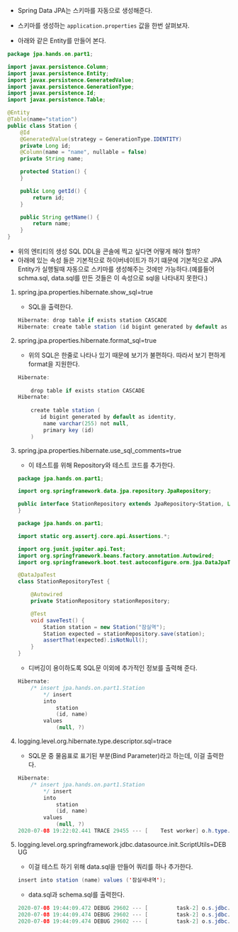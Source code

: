 - Spring Data JPA는 스키마를 자동으로 생성해준다.
- 스키마를 생성하는 `application.properties` 값을 한번 살펴보자.

- 아래와 같은 Entity를 만들어 본다.

```java
package jpa.hands.on.part1;

import javax.persistence.Column;
import javax.persistence.Entity;
import javax.persistence.GeneratedValue;
import javax.persistence.GenerationType;
import javax.persistence.Id;
import javax.persistence.Table;

@Entity
@Table(name="station")
public class Station {
	@Id
	@GeneratedValue(strategy = GenerationType.IDENTITY)
	private Long id;
	@Column(name = "name", nullable = false)
	private String name;

	protected Station() {
	}

	public Long getId() {
		return id;
	}

	public String getName() {
		return name;
	}
}
```

- 위의 엔티티의 생성 SQL DDL을 콘솔에 찍고 싶다면 어떻게 해야 할까?
- 아래에 있는 속성 들은 기본적으로 하이버네이트가 하기 떄문에 기본적으로 JPA Entity가 실행될때 자동으로 스키마를 생성해주는 것에만 가능하다.(예를들어 schma.sql, data.sql를 만든 것들은 이 속성으로 sql을 나타내지 못한다.)

1. spring.jpa.properties.hibernate.show_sql=true
    - SQL을 출력한다.

    ```java
    Hibernate: drop table if exists station CASCADE 
    Hibernate: create table station (id bigint generated by default as identity, name varchar(255) not null, primary key (id))
    ```

2. spring.jpa.properties.hibernate.format_sql=true
    - 위의 SQL은 한줄로 나타나 있기 때문에 보기가 불편하다. 따라서 보기 편하게 format을 지원한다.

    ```java
    Hibernate: 
        
        drop table if exists station CASCADE 
    Hibernate: 
        
        create table station (
           id bigint generated by default as identity,
            name varchar(255) not null,
            primary key (id)
        )
    ```

3. spring.jpa.properties.hibernate.use_sql_comments=true
    - 이 테스트를 위해 Repository와 테스트 코드를 추가한다.

    ```java
    package jpa.hands.on.part1;

    import org.springframework.data.jpa.repository.JpaRepository;

    public interface StationRepository extends JpaRepository<Station, Long> {
    }
    ```

    ```java
    package jpa.hands.on.part1;

    import static org.assertj.core.api.Assertions.*;

    import org.junit.jupiter.api.Test;
    import org.springframework.beans.factory.annotation.Autowired;
    import org.springframework.boot.test.autoconfigure.orm.jpa.DataJpaTest;

    @DataJpaTest
    class StationRepositoryTest {

    	@Autowired
    	private StationRepository stationRepository;

    	@Test
    	void saveTest() {
    		Station station = new Station("잠실역");
    		Station expected = stationRepository.save(station);
    		assertThat(expected).isNotNull();
    	}
    }
    ```

    - 디버깅이 용이하도록 SQL문 이외에 추가적인 정보를 출력해 준다.

    ```java
    Hibernate: 
        /* insert jpa.hands.on.part1.Station
            */ insert 
            into
                station
                (id, name) 
            values
                (null, ?)
    ```

4. logging.level.org.hibernate.type.descriptor.sql=trace
    - SQL문 중 물음표로 표기된 부분(Bind Parameter)라고 하는데, 이걸 출력한다.

    ```java
    Hibernate: 
        /* insert jpa.hands.on.part1.Station
            */ insert 
            into
                station
                (id, name) 
            values
                (null, ?)
    2020-07-08 19:22:02.441 TRACE 29455 --- [    Test worker] o.h.type.descriptor.sql.BasicBinder      : binding parameter [1] as [VARCHAR] - [잠실역]
    ```

5. logging.level.org.springframework.jdbc.datasource.init.ScriptUtils=DEBUG
    - 이걸 테스트 하기 위해 data.sql을 만들어 쿼리를 하나 추가한다.

    ```java
    insert into station (name) values ('잠실새내역');
    ```
    
    - data.sql과 schema.sql를 출력한다.
    ```java
    2020-07-08 19:44:09.472 DEBUG 29602 --- [         task-2] o.s.jdbc.datasource.init.ScriptUtils     : Executing SQL script from URL [file:/Users/seyunkim/workspace/lecture/jpa-hands-on/build/resources/main/data.sql]
    2020-07-08 19:44:09.474 DEBUG 29602 --- [         task-2] o.s.jdbc.datasource.init.ScriptUtils     : 1 returned as update count for SQL: insert into station (name) values ('잠실새내역')
    2020-07-08 19:44:09.474 DEBUG 29602 --- [         task-2] o.s.jdbc.datasource.init.ScriptUtils     : Executed SQL script from URL [file:/Users/seyunkim/workspace/lecture/jpa-hands-on/build/resources/main/data.sql]
    ```
